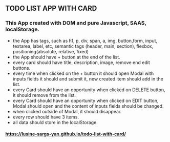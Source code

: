 ## TODO LIST APP WITH CARD
### This App created with DOM and pure Javascript, SAAS, localStorage.
 - the App has tags, such as h1, p, div, span, a, img, button,form, input, textarea, label, etc, semantic tags (header, main, section), flexbox, positioning(absolute, relative, fixed)
 - the App should have + button at the end of the list.
 - every card should have title, description, image, remove end edit buttons.
 - every time when clicked on the + button it should open Modal  with inputs fields it should and submit it, new created item should add in the list.
 - every Card should have an opportunity when clicked on DELETE button, it should remove from the list.
 - every Card should have  an opportunity when clicked on EDIT button, Modal should open and the content of inputs fields should be changed. 
 - when clicked outside of Modal, it should disappear.
 - every row should have 3 items.
 - all data should store in the localStorage.


####  https://lusine-sargs-yan.github.io/todo-list-with-card/

